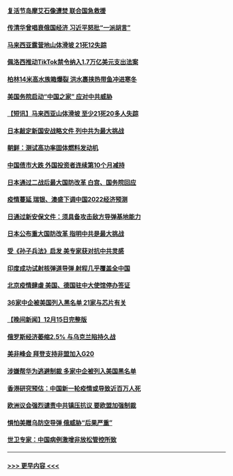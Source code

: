 #### [复活节岛摩艾石像遭焚 联合国急救援](../pages/prog202/a103599964.md?t=12170701) 
#### [传清华曾唱衰俄国经济 习近平怒批“一派胡言”](../pages/prog202/a103599963.md?t=12170701) 
#### [马来西亚露营地山体滑坡 21死12失踪](../pages/prog202/a103599926.md?t=12170701) 
#### [佩洛西推动TikTok禁令纳入1.7万亿美元支出法案](../pages/prog202/a103599883.md?t=12170701) 
#### [柏林14米高水族箱爆裂 洪水裹挟热带鱼冲进寒冬](../pages/prog202/a103599904.md?t=12170701) 
#### [美国务院启动“中国之家” 应对中共威胁](../pages/prog202/a103599744.md?t=12170701) 
#### [【短讯】马来西亚山体滑坡 至少21死20多人失踪](../pages/prog202/a103599804.md?t=12170701) 
#### [日本敲定新国安战略文件 列中共为最大挑战](../pages/prog202/a103599802.md?t=12170701) 
#### [朝鲜：测试高功率固体燃料发动机](../pages/prog202/a103599798.md?t=12170701) 
#### [中国债市大跌 外国投资者连续第10个月减持](../pages/prog202/a103599652.md?t=12170701) 
#### [日本通过二战后最大国防改革 白宫、国务院回应](../pages/prog202/a103599628.md?t=12170701) 
#### [疫情蔓延 瑞银、澳盛下调中国2022经济预测](../pages/prog202/a103599619.md?t=12170701) 
#### [日通过新安保文件：须具备攻击敌方导弹基地能力](../pages/prog202/a103599613.md?t=12170701) 
#### [日本公布重大国防改革 指明中共是最大挑战](../pages/prog202/a103599512.md?t=12170701) 
#### [受《孙子兵法》启发 美专家获对抗中共灵感](../pages/prog202/a103599522.md?t=12170701) 
#### [印度成功试射核弹道导弹 射程几乎覆盖全中国](../pages/prog202/a103599536.md?t=12170701) 
#### [北京疫情肆虐 美国、德国驻中大使馆停办签证](../pages/prog202/a103599517.md?t=12170701) 
#### [36家中企被美国列入黑名单 21家与芯片有关](../pages/prog202/a103599494.md?t=12170701) 
#### [【晚间新闻】12月15日完整版](../pages/prog202/a103599315.md?t=12170701) 
#### [俄罗斯经济萎缩2.5% 与乌克兰陷持久战](../pages/prog202/a103599181.md?t=12170701) 
#### [美非峰会 拜登支持非盟加入G20](../pages/prog202/a103599183.md?t=12170701) 
#### [涉嫌帮华为逃避制裁 多家中企被列入美国黑名单](../pages/prog202/a103599086.md?t=12170701) 
#### [香港研究预估：中国新一轮疫情或导致近百万人死](../pages/prog202/a103599074.md?t=12170701) 
#### [欧洲议会强烈谴责中共镇压抗议 要欧盟加强制裁](../pages/prog202/a103598914.md?t=12170701) 
#### [惧怕美赠乌防空导弹 俄威胁“后果严重”](../pages/prog202/a103599063.md?t=12170701) 
#### [世卫专家：中国病例激增非放松管控所致](../pages/prog202/a103598973.md?t=12170701) 

----
#### [ >>> 更早内容 <<< ](../indexes/prog202-earlier.md)
